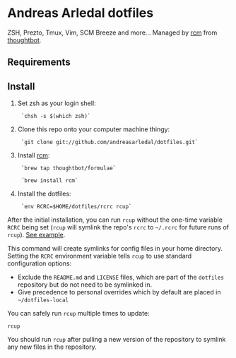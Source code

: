 # Andreas Arledal dotfiles
ZSH, Prezto, Tmux, Vim, SCM Breeze and more... Managed by [rcm](https://github.com/thoughtbot/rcm) from [thoughtbot](https://thoughtbot.com/).

## Requirements

## Install
1. Set zsh as your login shell:

        `chsh -s $(which zsh)`

2. Clone this repo onto your computer machine thingy:

        `git clone git://github.com/andreasarledal/dotfiles.git`

3. Install [rcm](https://github.com/thoughtbot/rcm):

        `brew tap thoughtbot/formulae`

        ´brew install rcm`

4. Install the dotfiles:

        `env RCRC=$HOME/dotfiles/rcrc rcup`

After the initial installation, you can run `rcup` without the one-time variable
`RCRC` being set (`rcup` will symlink the repo's `rcrc` to `~/.rcrc` for future
runs of `rcup`). [See
example](https://github.com/thoughtbot/dotfiles/blob/master/rcrc).

This command will create symlinks for config files in your home directory.
Setting the `RCRC` environment variable tells `rcup` to use standard
configuration options:

* Exclude the `README.md` and `LICENSE` files, which are part of
  the `dotfiles` repository but do not need to be symlinked in.
* Give precedence to personal overrides which by default are placed in
  `~/dotfiles-local`

You can safely run `rcup` multiple times to update:

`rcup`

You should run `rcup` after pulling a new version of the repository to symlink
any new files in the repository.
